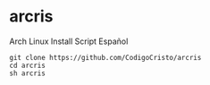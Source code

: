 # arcris
Arch Linux Install Script Español
```
git clone https://github.com/CodigoCristo/arcris
cd arcris
sh arcris
```
